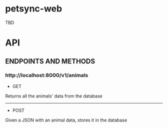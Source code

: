 # petsync-web
TBD

# API

## ENDPOINTS AND METHODS
### http://localhost:8000/v1/animals

- GET

Returns all the animals' data from the database

----

- POST

Given a JSON with an animal data, stores it in the database

